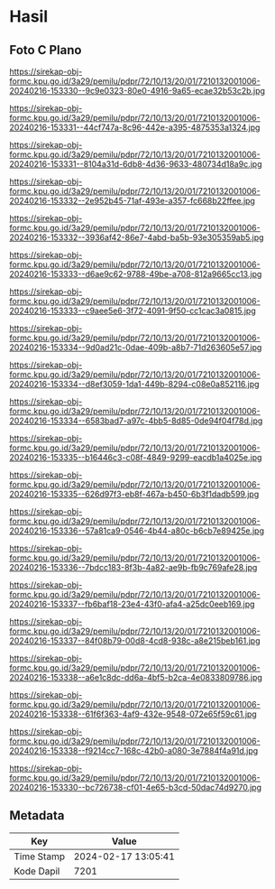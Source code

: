 # Hasil

## Foto C Plano

https://sirekap-obj-formc.kpu.go.id/3a29/pemilu/pdpr/72/10/13/20/01/7210132001006-20240216-153330--9c9e0323-80e0-4916-9a65-ecae32b53c2b.jpg

https://sirekap-obj-formc.kpu.go.id/3a29/pemilu/pdpr/72/10/13/20/01/7210132001006-20240216-153331--44cf747a-8c96-442e-a395-4875353a1324.jpg

https://sirekap-obj-formc.kpu.go.id/3a29/pemilu/pdpr/72/10/13/20/01/7210132001006-20240216-153331--8104a31d-6db8-4d36-9633-480734d18a9c.jpg

https://sirekap-obj-formc.kpu.go.id/3a29/pemilu/pdpr/72/10/13/20/01/7210132001006-20240216-153332--2e952b45-71af-493e-a357-fc668b22ffee.jpg

https://sirekap-obj-formc.kpu.go.id/3a29/pemilu/pdpr/72/10/13/20/01/7210132001006-20240216-153332--3936af42-86e7-4abd-ba5b-93e305359ab5.jpg

https://sirekap-obj-formc.kpu.go.id/3a29/pemilu/pdpr/72/10/13/20/01/7210132001006-20240216-153333--d6ae9c62-9788-49be-a708-812a9665cc13.jpg

https://sirekap-obj-formc.kpu.go.id/3a29/pemilu/pdpr/72/10/13/20/01/7210132001006-20240216-153333--c9aee5e6-3f72-4091-9f50-cc1cac3a0815.jpg

https://sirekap-obj-formc.kpu.go.id/3a29/pemilu/pdpr/72/10/13/20/01/7210132001006-20240216-153334--9d0ad21c-0dae-409b-a8b7-71d263605e57.jpg

https://sirekap-obj-formc.kpu.go.id/3a29/pemilu/pdpr/72/10/13/20/01/7210132001006-20240216-153334--d8ef3059-1da1-449b-8294-c08e0a852116.jpg

https://sirekap-obj-formc.kpu.go.id/3a29/pemilu/pdpr/72/10/13/20/01/7210132001006-20240216-153334--6583bad7-a97c-4bb5-8d85-0de94f04f78d.jpg

https://sirekap-obj-formc.kpu.go.id/3a29/pemilu/pdpr/72/10/13/20/01/7210132001006-20240216-153335--b16446c3-c08f-4849-9299-eacdb1a4025e.jpg

https://sirekap-obj-formc.kpu.go.id/3a29/pemilu/pdpr/72/10/13/20/01/7210132001006-20240216-153335--626d97f3-eb8f-467a-b450-6b3f1dadb599.jpg

https://sirekap-obj-formc.kpu.go.id/3a29/pemilu/pdpr/72/10/13/20/01/7210132001006-20240216-153336--57a81ca9-0546-4b44-a80c-b6cb7e89425e.jpg

https://sirekap-obj-formc.kpu.go.id/3a29/pemilu/pdpr/72/10/13/20/01/7210132001006-20240216-153336--7bdcc183-8f3b-4a82-ae9b-fb9c769afe28.jpg

https://sirekap-obj-formc.kpu.go.id/3a29/pemilu/pdpr/72/10/13/20/01/7210132001006-20240216-153337--fb6baf18-23e4-43f0-afa4-a25dc0eeb169.jpg

https://sirekap-obj-formc.kpu.go.id/3a29/pemilu/pdpr/72/10/13/20/01/7210132001006-20240216-153337--84f08b79-00d8-4cd8-938c-a8e215beb161.jpg

https://sirekap-obj-formc.kpu.go.id/3a29/pemilu/pdpr/72/10/13/20/01/7210132001006-20240216-153338--a6e1c8dc-dd6a-4bf5-b2ca-4e0833809786.jpg

https://sirekap-obj-formc.kpu.go.id/3a29/pemilu/pdpr/72/10/13/20/01/7210132001006-20240216-153338--61f6f363-4af9-432e-9548-072e65f59c61.jpg

https://sirekap-obj-formc.kpu.go.id/3a29/pemilu/pdpr/72/10/13/20/01/7210132001006-20240216-153338--f9214cc7-168c-42b0-a080-3e7884f4a91d.jpg

https://sirekap-obj-formc.kpu.go.id/3a29/pemilu/pdpr/72/10/13/20/01/7210132001006-20240216-153330--bc726738-cf01-4e65-b3cd-50dac74d9270.jpg


## Metadata

| Key        | Value               |
| ---------- | ------------------- |
| Time Stamp | 2024-02-17 13:05:41 |
| Kode Dapil | 7201                |



